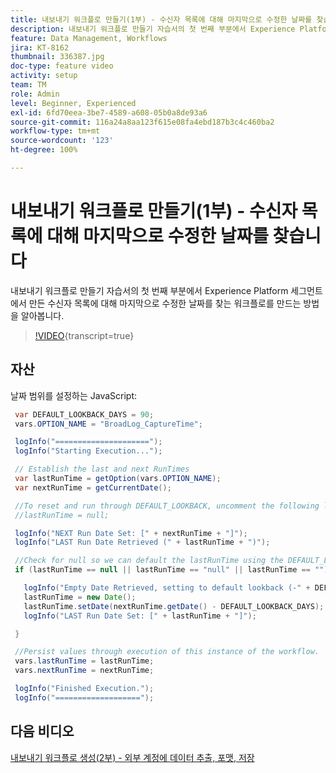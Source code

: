 ```yaml
---
title: 내보내기 워크플로 만들기(1부) - 수신자 목록에 대해 마지막으로 수정한 날짜를 찾습니다
description: 내보내기 워크플로 만들기 자습서의 첫 번째 부분에서 Experience Platform 세그먼트에서 만든 수신자 목록에 대해 마지막으로 수정한 날짜를 찾는 워크플로를 만드는 방법을 알아봅니다.
feature: Data Management, Workflows
jira: KT-8162
thumbnail: 336387.jpg
doc-type: feature video
activity: setup
team: TM
role: Admin
level: Beginner, Experienced
exl-id: 6fd70eea-3be7-4589-a608-05b0a8de93a6
source-git-commit: 116a24a8aa123f615e08fa4ebd187b3c4c460ba2
workflow-type: tm+mt
source-wordcount: '123'
ht-degree: 100%

---
```


# 내보내기 워크플로 만들기(1부) - 수신자 목록에 대해 마지막으로 수정한 날짜를 찾습니다

내보내기 워크플로 만들기 자습서의 첫 번째 부분에서 Experience Platform 세그먼트에서 만든 수신자 목록에 대해 마지막으로 수정한 날짜를 찾는 워크플로를 만드는 방법을 알아봅니다.

>[!VIDEO](https://video.tv.adobe.com/v/336387?quality=12&learn=on){transcript=true}

## 자산

날짜 범위를 설정하는 JavaScript:

```java
 var DEFAULT_LOOKBACK_DAYS = 90;
 vars.OPTION_NAME = "BroadLog_CaptureTime";

 logInfo("=====================");
 logInfo("Starting Execution...");

 // Establish the last and next RunTimes
 var lastRunTime = getOption(vars.OPTION_NAME);
 var nextRunTime = getCurrentDate();

 //To reset and run through DEFAULT_LOOKBACK, uncomment the following line.
 //lastRunTime = null;

 logInfo("NEXT Run Date Set: [" + nextRunTime + "]");
 logInfo("LAST Run Date Retrieved (" + lastRunTime + ")");

 //Check for null so we can default the lastRunTime using the DEFAULT_LOOKBACK 
 if (lastRunTime == null || lastRunTime == "null" || lastRunTime == "") {

   logInfo("Empty Date Retrieved, setting to default lookback (-" + DEFAULT_LOOKBACK_DAYS + " days)");
   lastRunTime = new Date();
   lastRunTime.setDate(nextRunTime.getDate() - DEFAULT_LOOKBACK_DAYS);
   logInfo("LAST Run Date Set: [" + lastRunTime + "]");

 } 

 //Persist values through execution of this instance of the workflow.
 vars.lastRunTime = lastRunTime;
 vars.nextRunTime = nextRunTime;

 logInfo("Finished Execution.");
 logInfo("===================");
```

## 다음 비디오

[내보내기 워크플로 생성(2부) - 외부 계정에 데이터 추출, 포맷, 저장](extract-format-save-data-to-external-account.md)
